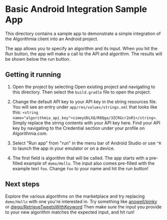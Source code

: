 # Basic Android Integration Sample App

This directory contains a sample app to demonstrate a simple integration of the Algorithmia client into an Android project.

The app allows you to specify an algorithm and its input. When you hit the Run button, the app will make a call to the API and algorithm. The results will be shown below the run button.

## Getting it running

1. Open the project by selecting Open existing project and navigating to this directory. Then select the `build.gradle` file to open the project.

2. Change the default API key to your API key in the string resources file. You will see an entry under `app/res/values/strings.xml` that looks like this: `<string name="algorithmia_api_key">simeyUbLXQ/R8Qga/3ZCRGcr2oR1</string>`. Simply replace the string contents with your API key here. Find your API key by navigating to the Credential section under your profile on Algorithmia.com.

3. Select "Run app" from "run" in the menu bar of Android Studio or use `^R` to launch the app in your emulator or on a device.

4. The first field is algorithm that will be called. The app starts with a pre-filled example of `demo/Hello`. The input also comes pre-filled with the example text `foo`. Change `foo` to your name and hit the run button! 

## Next steps

Explore the various algorithms on the marketplace and try replacing `demo/Hello` with one you're interested in. Try something like [anowell/pinky](https://algorithmia.com/algorithms/anowell/pinky) or [diego/RetrieveTweetsWithKeyword](https://algorithmia.com/algorithms/diego/RetrieveTweetsWithKeyword) Then make sure the input you provide to your new algorithm matches the expected input, and hit run! 
